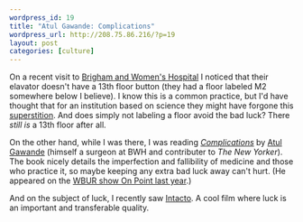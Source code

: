 ```yaml
--- 
wordpress_id: 19
title: "Atul Gawande: Complications"
wordpress_url: http://208.75.86.216/?p=19
layout: post
categories: [culture]
---
```

On a recent visit to <a href="http://www.brighamandwomens.org">Brigham and Women's Hospital</a> I noticed that their elavator doesn't have a 13th floor button (they had a floor labeled M2 somewhere below I believe). I know this is a common practice, but I'd have thought that for an institution based on science they might have forgone this <a href="http://www.everything2.com/index.pl?node=The%20Thirteenth%20Floor">superstition</a>. And does simply not labeling a floor avoid the bad luck? There <i>still is</i> a 13th floor after all.

On the other hand, while I was there, I was reading <a href="http://www.amazon.com/exec/obidos/ASIN/0312421702/mikechampion/"><i>Complications</i></a> by <a href="http://www.theatlantic.com/unbound/interviews/int2002-05-01.htm">Atul Gawande</a> (himself a surgeon at BWH and contributer to <i>The New Yorker</i>). The book nicely details the imperfection and fallibility of medicine and those who practice it, so maybe keeping any extra bad luck away can't hurt. (He appeared on the <a href="http://www.onpointradio.org/shows/2002/04/20020429_b_main.asp">WBUR show On Point last year</a>.)

And on the subject of luck, I recently saw <a href="http://us.imdb.com/Title?0220580">Intacto</a>. A cool film where luck is an important and transferable quality.
